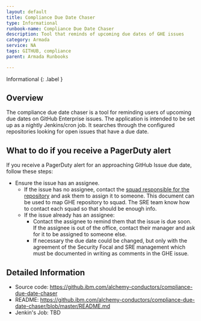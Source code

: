 ```yaml
---
layout: default
title: Compliance Due Date Chaser
type: Informational
runbook-name: Compliance Due Date Chaser
description: Tool that reminds of upcoming due dates of GHE issues
category: Armada
service: NA
tags: GITHUB, compliance
parent: Armada Runbooks

---
```


Informational
{: .label }

## Overview

The compliance due date chaser is a tool for reminding users of upcoming due dates on GitHub Enterprise issues. The application is intended to be set up as a nightly Jenkins/cron job. It searches through the configured repositories looking for open issues that have a due date.

## What to do if you receive a PagerDuty alert

If you receive a PagerDuty alert for an approaching GitHub Issue due date, follow these steps:

* Ensure the issue has an assignee.
  * If the issue has no assignee, contact the [squad responsible for the repository](https://ibm.ent.box.com/notes/141718696958?v=Argonauts-Squad-List) and ask them to assign it to someone. This document can be used to map GHE repository to squad. The SRE team know how to contact each squad so that should be enough info.
  * If the issue already has an assignee:
    * Contact the assignee to remind them that the issue is due soon. If the assignee is out of the office, contact their manager and ask for it to be assigned to someone else.
    * If necessary the due date could be changed, but only with the agreement of the Security Focal and SRE management which must be documented in writing as comments in the GHE issue.

## Detailed Information

* Source code: https://github.ibm.com/alchemy-conductors/compliance-due-date-chaser
* README: https://github.ibm.com/alchemy-conductors/compliance-due-date-chaser/blob/master/README.md
* Jenkin's Job: TBD